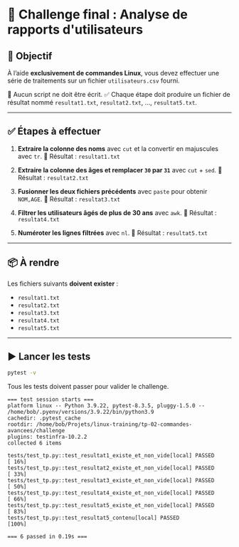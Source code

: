 # 🎯 Challenge final : Analyse de rapports d'utilisateurs

## 📝 Objectif

À l’aide **exclusivement de commandes Linux**, vous devez effectuer une série de
traitements sur un fichier `utilisateurs.csv` fourni.

🚫 Aucun script ne doit être écrit.
✅ Chaque étape doit produire un fichier de résultat nommé `resultat1.txt`,
`resultat2.txt`, ..., `resultat5.txt`.

---

## ✅ Étapes à effectuer

1. **Extraire la colonne des noms** avec `cut` et la convertir en majuscules
   avec `tr`.
   🔄 Résultat : `resultat1.txt`

2. **Extraire la colonne des âges et remplacer `30` par `31`** avec `cut` +
   `sed`.
   🔄 Résultat : `resultat2.txt`

3. **Fusionner les deux fichiers précédents** avec `paste` pour obtenir
   `NOM,AGE`.
   🔄 Résultat : `resultat3.txt`

4. **Filtrer les utilisateurs âgés de plus de 30 ans** avec `awk`.
   🔄 Résultat : `resultat4.txt`

5. **Numéroter les lignes filtrées** avec `nl`.
   🔄 Résultat : `resultat5.txt`

---

## 📦 À rendre

Les fichiers suivants **doivent exister** :

- `resultat1.txt`
- `resultat2.txt`
- `resultat3.txt`
- `resultat4.txt`
- `resultat5.txt`

---

## ▶️ Lancer les tests

```bash
pytest -v
```

Tous les tests doivent passer pour valider le challenge.

```plaintext
=== test session starts ===
platform linux -- Python 3.9.22, pytest-8.3.5, pluggy-1.5.0 -- /home/bob/.pyenv/versions/3.9.22/bin/python3.9
cachedir: .pytest_cache
rootdir: /home/bob/Projets/linux-training/tp-02-commandes-avancees/challenge
plugins: testinfra-10.2.2
collected 6 items

tests/test_tp.py::test_resultat1_existe_et_non_vide[local] PASSED                                                                                                            [ 16%]
tests/test_tp.py::test_resultat2_existe_et_non_vide[local] PASSED                                                                                                            [ 33%]
tests/test_tp.py::test_resultat3_existe_et_non_vide[local] PASSED                                                                                                            [ 50%]
tests/test_tp.py::test_resultat4_existe_et_non_vide[local] PASSED                                                                                                            [ 66%]
tests/test_tp.py::test_resultat5_existe_et_non_vide[local] PASSED                                                                                                            [ 83%]
tests/test_tp.py::test_resultat5_contenu[local] PASSED                                                                                                                       [100%]

=== 6 passed in 0.19s ===
```
